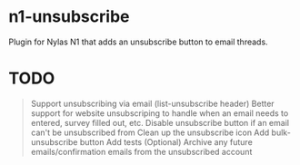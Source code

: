 # n1-unsubscribe
Plugin for Nylas N1 that adds an unsubscribe button to email threads.

# TODO
> Support unsubscribing via email (list-unsubscribe header)
> Better support for website unsubscriping to handle when an email needs to entered, survey filled out, etc.
> Disable unsubscribe button if an email can't be unsubscribed from
> Clean up the unsubscribe icon
> Add bulk-unsubscribe button
> Add tests
> (Optional) Archive any future emails/confirmation emails from the unsubscribed account